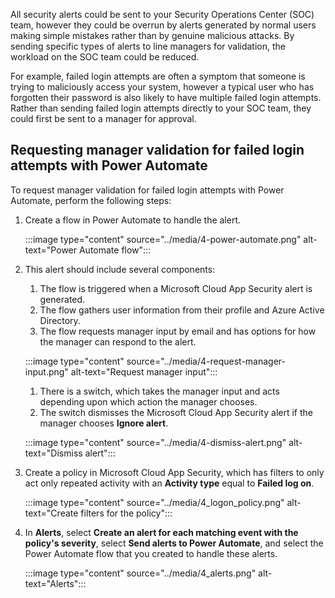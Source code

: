 All security alerts could be sent to your Security Operations Center (SOC) team, however they could be overrun by alerts generated by normal users making simple mistakes rather than by genuine malicious attacks. By sending specific types of alerts to line managers for validation, the workload on the SOC team could be reduced.

For example, failed login attempts are often a symptom that someone is trying to maliciously access your system, however a typical user who has forgotten their password is also likely to have multiple failed login attempts. Rather than sending failed login attempts directly to your SOC team, they could first be sent to a manager for approval.

## Requesting manager validation for failed login attempts with Power Automate

To request manager validation for failed login attempts with Power Automate, perform the following steps:

1. Create a flow in Power Automate to handle the alert.

    :::image type="content" source="../media/4-power-automate.png" alt-text="Power Automate flow":::

2. This alert should include several components:

    1. The flow is triggered when a Microsoft Cloud App Security alert is generated.
    1. The flow gathers user information from their profile and Azure Active Directory.
    1. The flow requests manager input by email and has options for how the manager can respond to the alert.

    :::image type="content" source="../media/4-request-manager-input.png" alt-text="Request manager input":::

    1. There is a switch, which takes the manager input and acts depending upon which action the manager chooses.
    1. The switch dismisses the Microsoft Cloud App Security alert if the manager chooses **Ignore alert**.

    :::image type="content" source="../media/4-dismiss-alert.png" alt-text="Dismiss alert":::

3. Create a policy in Microsoft Cloud App Security, which has filters to only act only repeated activity with an **Activity type** equal to **Failed log on**.

    :::image type="content" source="../media/4_logon_policy.png" alt-text="Create filters for the policy":::

4. In **Alerts**, select **Create an alert for each matching event with the policy's severity**, select **Send alerts to Power Automate**, and select the Power Automate flow that you created to handle these alerts.

    :::image type="content" source="../media/4_alerts.png" alt-text="Alerts":::

<!-- The following video gives you an overview of requesting manager validation for Microsoft Cloud App Security alerts:

THESE VIDEOS MUST BE HOSTED ON RED TIGER 

WE NEED PERMISSIONS TO USE THESE VIDEOS 

Add video: [(83) Request for Manager Action using Power Automate & MCAS - YouTube](https://www.youtube.com/watch?app=desktop&v=HzxxcI_-7Rw&feature=emb_logo) -->
